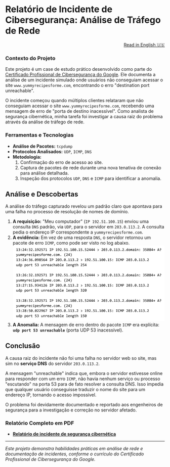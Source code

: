 # Relatório de Incidente de Cibersegurança: Análise de Tráfego de Rede

<div align="right">
<a href="./README.md">Read in English 🇺🇸</a>
</div>

### Contexto do Projeto
Este projeto é um case de estudo prático desenvolvido como parte do <a href="https://www.coursera.org/google-certificates/cybersecurity-certificate">Certificado Profissional de Cibersegurança do Google</a>. Ele documenta a análise de um incidente simulado onde usuários não conseguiam acessar o site `www.yummyrecipesforme.com`, encontrando o erro "destination port unreachable".

O incidente começou quando múltiplos clientes relataram que não conseguiam acessar o site `www.yummyrecipesforme.com`, recebendo uma mensagem de erro de "porta de destino inacessível". Como analista de segurança cibernética, minha tarefa foi investigar a causa raiz do problema através da análise de tráfego de rede.

### Ferramentas e Tecnologias
* **Análise de Pacotes:** `tcpdump` 
* **Protocolos Analisados:** `UDP`, `ICMP`, `DNS`
* **Metodologia:**
  1. Confirmação do erro de acesso ao site.
  2. Captura de pacotes de rede durante uma nova tenativa de conexão para análise detalhada.
  3. Inspeção dos protocolos `UDP`, `DNS` e `ICMP` para identificar a anomalia.

## Análise e Descobertas
A análise do tráfego capturado revelou um padrão claro que apontava para uma falha no processo de resolução de nomes de domínio.

1. **A requisição:** "Meu computador" (`IP 192.51.100.15`) enviou uma consulta `DNS` padrão, via `UDP`, para o servidor em `203.0.113.2`. A consulta pedia o endereço IP correspondente a `yummyrecipesforme.com`.
2. **A evidência:** Em vez de uma resposta `DNS`, o servidor retornou um pacote de erro `ICMP`, como pode ser visto no log abaixo.
   ![Log de tráfego do tcpdump mostrando o erro ICMP](https://github.com/cleyandson/case-study-dns-incident/blob/bdb5e26f9fde90e32a65b9268c485640f13da4e9/Documents/log-trafego-tcpdump.png)
3. **A Anomalia:** A mensagem de erro dentro do pacote `ICMP` era explícita: **`udp port 53 unreachable`** (porta UDP 53 inacessível).

## Conclusão

A causa raiz do incidente não foi uma falha no servidor web so site, mas sim no **serviço DNS** do servidor `203.0.113.2`.

A mensagem "unreachable" indica que, embora o servidor estivesse online para responder com um erro `ICMP`, não havia nenhum serviço ou processo "escutando" na porta 53 para de fato resolver a consulta DNS. Isso impedia que qualquer usuário conseguisse traduzir o nome do site para um endereço IP, tornando o acesso impossível.

O problema foi devidamente documentado e reportado aos engenheiros de segurança para a investigação e correção no servidor afetado.

### Relatório Completo em PDF
* [**Relatório de incidente de segurança cibernética**](https://github.com/cleyandson/case-study-dns-incident/blob/bdb5e26f9fde90e32a65b9268c485640f13da4e9/Documents/PT-BR%20Relat%C3%B3rio%20de%20incidente%20de%20seguran%C3%A7a%20cibern%C3%A9tica%20an%C3%A1lise%20de%20tr%C3%A1fego%20de%20rede.pdf)

---
*Este projeto demonstra habilidades práticas em análise de rede e documentação de incidentes, conforme o currículo do Certificado Profissional de Cibersegurança do Google.*
